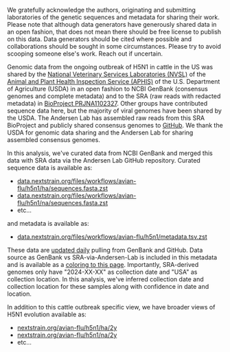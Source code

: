 We gratefully acknowledge the authors, originating and submitting laboratories of the genetic sequences and metadata for sharing their work. Please note that although data generators have generously shared data in an open fashion, that does not mean there should be free license to publish on this data. Data generators should be cited where possible and collaborations should be sought in some circumstances. Please try to avoid scooping someone else's work. Reach out if uncertain.

Genomic data from the ongoing outbreak of H5N1 in cattle in the US was shared by the [National Veterinary Services Laboratories (NVSL)](https://www.aphis.usda.gov/labs/about-nvsl) of the [Animal and Plant Health Inspection Service (APHIS)](https://www.aphis.usda.gov/) of the U.S. Department of Agriculture (USDA) in an open fashion to NCBI GenBank (consensus genomes and complete metadata) and to the SRA (raw reads with redacted metadata) in [BioProject PRJNA1102327](https://www.ncbi.nlm.nih.gov/bioproject/PRJNA1102327). Other groups have contributed sequence data here, but the majority of viral genomes have been shared by the USDA. The Andersen Lab has assembled raw reads from this SRA BioProject and publicly shared consensus genomes to [GitHub](https://github.com/andersen-lab/avian-influenza). We thank the USDA for genomic data sharing and the Andersen Lab for sharing assembled consensus genomes.

In this analysis, we've curated data from NCBI GenBank and merged this data with SRA data via the Andersen Lab GitHub repository. Curated sequence data is available as:
 - [data.nextstrain.org/files/workflows/avian-flu/h5n1/ha/sequences.fasta.zst](https://data.nextstrain.org/files/workflows/avian-flu/h5n1/ha/sequences.fasta.zst)
 - [data.nextstrain.org/files/workflows/avian-flu/h5n1/na/sequences.fasta.zst](https://data.nextstrain.org/files/workflows/avian-flu/h5n1/na/sequences.fasta.zst)
 - etc...

and metadata is available as:
 - [data.nextstrain.org/files/workflows/avian-flu/h5n1/metadata.tsv.zst](https://data.nextstrain.org/files/workflows/avian-flu/h5n1/metadata.tsv.zst)


These data are [updated daily](https://github.com/nextstrain/avian-flu/actions/workflows/ingest-ncbi.yaml) pulling from GenBank and GitHub. Data source as GenBank vs SRA-via-Andersen-Lab is included in this metadata and is available as a [coloring to this page](?c=data_source). Importantly, SRA-derived genomes only have "2024-XX-XX" as collection date and "USA" as collection location. In this analysis, we've inferred collection date and collection location for these samples along with confidence in date and location.

In addition to this cattle outbreak specific view, we have broader views of H5N1 evolution available as:
 - [nextstrain.org/avian-flu/h5n1/ha/2y](https://nextstrain.org/avian-flu/h5n1/ha/2y)
 - [nextstrain.org/avian-flu/h5n1/na/2y](https://nextstrain.org/avian-flu/h5n1/na/2y)
 - etc...
